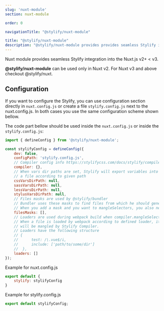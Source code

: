 ```yaml
---
slug: 'nuxt-module'
section: nuxt-module

order: 0

navigationTitle: "@stylify/nuxt-module"

title: "@stylify/nuxt-module"
description: "@stylify/nuxt-module provides provides seamless Stylify integration into the Nuxt.js."
---
```



Nuxt module provides seamless Stylify integration into the Nuxt.js v2+ < v3.

<note>
	<strong>@stylify/nuxt-module</strong> can be used only in Nuxt v2. For Nuxt v3 and above checkout <nuxt-link to="/docs/nuxt">@stylify/nuxt</nuxt-link>.
</note>

<docs-section>
<template #description>

<h2 class="margin-top:0">Installation</h2>

Nuxt module can be installed only via CLI like NPM or Yarn:

</template>
<template #code>

```bash
yarn add -D @stylify/nuxt-module
npm i -D @stylify/nuxt-module
```

</template>
</docs-section>

<docs-section>
<template #description>

<h2 class="margin-top:0">Usage</h2>

Add a buildModule into the `nuxt.config.js`:

</template>
<template #code>

```js
buildModules: [
	'@stylify/nuxt-module'
]
```

</template>
</docs-section>

## Configuration

If you want to configure the Stylify, you can use configuration section directly in `nuxt.config.js` or create a file `stylify.config.js` next to the nuxt.config.js. In both cases you use the same configuration scheme shown bellow.

The code part bellow should be used inside the `nuxt.config.js` or inside the `stylify.config.js`:
```js
import { defineConfig } from '@stylify/nuxt-module';

const stylifyConfig = defineConfig({
	dev: false,
	configPath: 'stylify.config.js',
	// Compiler config info https://stylifycss.com/docs/stylify/compiler
	compiler: {},
	// When vars dir paths are set, Stylify will export variables into
	// a file according to given path
	cssVarsDirPath: null,
	sassVarsDirPath: null,
	lessVarsDirPath: null,
	stylusVarsDirPath: null,
	// Files masks are used by @stylify/bundler
	// Bundler uses these masks to find files from which he should generate css
	// When you add a mask and you want to mangleSelectors, you also need to add appropriate loader. See bellow
	filesMasks: [],
	// Loaders are used during webpack build when compiler.mangleSelectors are set to true and when nuxt runs production build
	// When a file is loaded by webpack according to defined loader, it's content
	// will be mangled by Stylify Compiler.
	// Loaders have the following structure
	// {
	//		test: /\.vue$/i,
	//		include: ['path/to/some/dir']
	//	},
	loaders: []
});
```

Example for nuxt.config.js
```js
export default {
	stylify: stylifyConfig
}
```

Example for stylify.config.js
```js
export default stylifyConfig;
```
